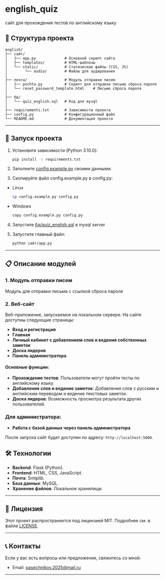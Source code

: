 # english_quiz
сайт для прохождения тестов по английскому языку

## 📂 Структура проекта

```
english/
├── сайт/                  
│   ├── app.py             # Основной скрипт сайта
│   ├── templates/         # HTML-шаблоны
│   └── static/            # Статические файлы (CSS, JS)
│        └── audio/        # Файлы для аудирования
│
├── почта/                 # Модуль отправки писем
│   ├── pochta.py          # Скрипт для отправки письма сброса пароля
│   └── reset_password_template.html    # Письмо сброса пароля
│
├── бд/    
│   └── quiz_english.sql   # Код для mysql
│
├── requirements.txt       # Зависимости проекта
├── config.py              # Конфигурационный файл
└── README.md              # Документация проекта
```

---

## 🚀 Запуск проекта

1. Установите зависимости (Python 3.10.0):
   ```bash
   pip install -r requirements.txt
   ```

2. Заполните [config.example.py](config.example.py) своими данными.


3. Скопируйте файл config.example.py в config.py:

- Linux
   ```bash
   cp config.example.py config.py
   ```
- Windows
    ```bash 
   copy config.example.py config.py
   ```

4. Запустите [бд/quiz_english.sql](бд/quiz_english.sql) в mysql server

5. Запустите главный файл:
   ```bash
   python сайт/app.py
   ```

---

## 📋 Описание модулей

### 1. Модуль отправки писем 
Модуль для отправки письма с ссылкой сброса пароля 

### 2. Веб-сайт
Веб-приложение, запускаемое на локальном сервере. На сайте доступны следующие страницы:
- **Вход и регистрация**
- **Главная**
- **Личный кабинет с добавлением слов и ведения собственных заметок**
- **Доска лидеров**
- **Панель администратора**

#### Основные функции:
- **Прохождение тестов**: Пользователи могут пройти тесты по английскому языку.
- **Добавление слов и ведение заметок**: Добавления слов с русским и английским переводом и ведение текстовых заметок.
- **Доска лидеров**: Возможность просмотра результата других пользователей.

### Для администратора:
- **Работа с базой данных через панель администратора**

После запуска сайт будет доступен по адресу: `http://localhost:5000`.

## 🛠 Технологии

- **Backend**: Flask (Python).
- **Frontend**: HTML, CSS, JavaScript.
- **Почта**: Smtplib.
- **База данных**: MySQL.
- **Хранение файлов**: Локальное хранилище.

---

## 📝 Лицензия

Этот проект распространяется под лицензией MIT. Подробнее см. в файле [LICENSE](LICENSE).

---

## 📞 Контакты

Если у вас есть вопросы или предложения, свяжитесь со мной:
- Email: pasechnikov.2025@mail.ru

---